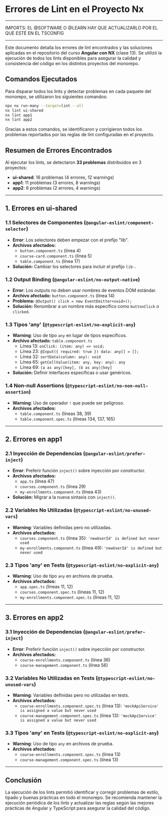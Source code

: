 # Errores de Lint en el Proyecto Nx

---

IMPORTS: EL @SOFTWARE O @LEARN HAY QUE ACTUALIZARLO POR EL QUE ESTÉ EN EL TSCONFIG

---

Este documento detalla los errores de lint encontrados y las soluciones aplicadas en el repositorio del curso **Angular con NX** (clase 13). Se utilizó la ejecución de todos los lints disponibles para asegurar la calidad y consistencia del código en los distintos proyectos del monorepo.

## Comandos Ejecutados

Para disparar todos los lints y detectar problemas en cada paquete del monorepo, se utilizaron los siguientes comandos:

```bash
npx nx run-many --target=lint --all
nx lint ui-shared
nx lint app1
nx lint app2
```

Gracias a estos comandos, se identificaron y corrigieron todos los problemas reportados por las reglas de lint configuradas en el proyecto.

## Resumen de Errores Encontrados

Al ejecutar los lints, se detectaron **33 problemas** distribuidos en 3 proyectos:

- **ui-shared**: 16 problemas (4 errores, 12 warnings)
- **app1**: 11 problemas (3 errores, 8 warnings)
- **app2**: 6 problemas (2 errores, 4 warnings)

---

## 1. Errores en ui-shared

### 1.1 Selectores de Componentes (`@angular-eslint/component-selector`)
- **Error**: Los selectores deben empezar con el prefijo "lib".
- **Archivos afectados:**
  - `button.component.ts` (línea 4)
  - `course-card.component.ts` (línea 5)
  - `table.component.ts` (línea 17)
- **Solución:** Cambiar los selectores para incluir el prefijo `lib-`.

### 1.2 Output Binding (`@angular-eslint/no-output-native`)
- **Error**: Los outputs no deben usar nombres de eventos DOM estándar.
- **Archivo afectado:** `button.component.ts` (línea 14)
- **Problema:** `@Output() click = new EventEmitter<void>();`
- **Solución:** Renombrar a un nombre más específico como `buttonClick` o `clicked`.

### 1.3 Tipos 'any' (`@typescript-eslint/no-explicit-any`)
- **Warning**: Uso de tipo `any` en lugar de tipos específicos.
- **Archivo afectado:** `table.component.ts`
  - Línea 13: `onClick: (item: any) => void;`
  - Línea 23: `@Input({ required: true }) data: any[] = [];`
  - Línea 32: `sortData(column: any): void`
  - Línea 65: `getCellValue(item: any, key: any): any`
  - Línea 69: `(a as any)[key], (b as any)[key]`
- **Solución:** Definir interfaces específicas o usar genéricos.

### 1.4 Non-null Assertions (`@typescript-eslint/no-non-null-assertion`)
- **Warning**: Uso de operador `!` que puede ser peligroso.
- **Archivos afectados:**
  - `table.component.ts` (líneas 38, 39)
  - `table.component.spec.ts` (líneas 134, 137, 165)

---

## 2. Errores en app1

### 2.1 Inyección de Dependencias (`@angular-eslint/prefer-inject`)
- **Error**: Preferir función `inject()` sobre inyección por constructor.
- **Archivos afectados:**
  - `app.ts` (línea 47)
  - `courses.component.ts` (línea 29)
  - `my-enrollments.component.ts` (línea 43)
- **Solución:** Migrar a la nueva sintaxis con `inject()`.

### 2.2 Variables No Utilizadas (`@typescript-eslint/no-unused-vars`)
- **Warning**: Variables definidas pero no utilizadas.
- **Archivos afectados:**
  - `courses.component.ts` (línea 35): `'newUserId' is defined but never used`
  - `my-enrollments.component.ts` (línea 49): `'newUserId' is defined but never used`

### 2.3 Tipos 'any' en Tests (`@typescript-eslint/no-explicit-any`)
- **Warning**: Uso de tipo `any` en archivos de prueba.
- **Archivos afectados:**
  - `app.spec.ts` (líneas 11, 12)
  - `courses.component.spec.ts` (líneas 11, 12)
  - `my-enrollments.component.spec.ts` (líneas 11, 12)

---

## 3. Errores en app2

### 3.1 Inyección de Dependencias (`@angular-eslint/prefer-inject`)
- **Error**: Preferir función `inject()` sobre inyección por constructor.
- **Archivos afectados:**
  - `course-enrollments.component.ts` (línea 36)
  - `course-management.component.ts` (línea 56)

### 3.2 Variables No Utilizadas en Tests (`@typescript-eslint/no-unused-vars`)
- **Warning**: Variables definidas pero no utilizadas en tests.
- **Archivos afectados:**
  - `course-enrollments.component.spec.ts` (línea 13): `'mockApiService' is assigned a value but never used`
  - `course-management.component.spec.ts` (línea 13): `'mockApiService' is assigned a value but never used`

### 3.3 Tipos 'any' en Tests (`@typescript-eslint/no-explicit-any`)
- **Warning**: Uso de tipo `any` en archivos de prueba.
- **Archivos afectados:**
  - `course-enrollments.component.spec.ts` (línea 13)
  - `course-management.component.spec.ts` (línea 13)

---

## Conclusión

La ejecución de los lints permitió identificar y corregir problemas de estilo, tipado y buenas prácticas en todo el monorepo. Se recomienda mantener la ejecución periódica de los lints y actualizar las reglas según las mejores prácticas de Angular y TypeScript para asegurar la calidad del código.
